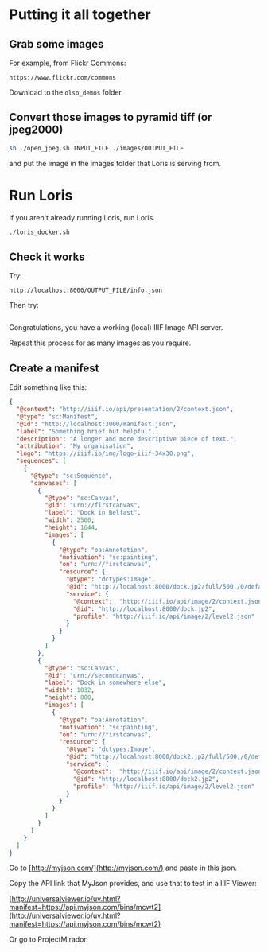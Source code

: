 # Putting it all together

## Grab some images

For example, from Flickr Commons:

`https://www.flickr.com/commons`

Download to the `olso_demos` folder.

## Convert those images to pyramid tiff (or jpeg2000)

```bash
sh ./open_jpeg.sh INPUT_FILE ./images/OUTPUT_FILE
```

and put the image in the images folder that Loris is serving from.

# Run Loris

If you aren't already running Loris, run Loris.

```bash
./loris_docker.sh
```

## Check it works

Try:

```
http://localhost:8000/OUTPUT_FILE/info.json
```

Then try:

```https://mcgrattan.org/osd.html?tilesource=http://localhost:8000/OUTPUT_FILE/info.json
```

Congratulations, you have a working (local) IIIF Image API server.

Repeat this process for as many images as you require.

## Create a manifest

Edit something like this:

```json
{
  "@context": "http://iiif.io/api/presentation/2/context.json",
  "@type": "sc:Manifest",
  "@id": "http://localhost:3000/manifest.json",
  "label": "Something brief but helpful",
  "description": "A longer and more descriptive piece of text.",
  "attribution": "My organisation",
  "logo": "https://iiif.io/img/logo-iiif-34x30.png",
  "sequences": [
    {
      "@type": "sc:Sequence",
      "canvases": [
        {
          "@type": "sc:Canvas",
          "@id": "urn://firstcanvas",
          "label": "Dock in Belfast",
          "width": 2500,
          "height": 1644,
          "images": [
            {
              "@type": "oa:Annotation",
              "motivation": "sc:painting",
              "on": "urn://firstcanvas",
              "resource": {
                "@type": "dctypes:Image",
                "@id": "http://localhost:8000/dock.jp2/full/500,/0/default.jpg",
                "service": {
                  "@context":  "http://iiif.io/api/image/2/context.json",
                  "@id": "http://localhost:8000/dock.jp2",
                  "profile": "http://iiif.io/api/image/2/level2.json"
                }
              }
            }
          ]
        },
        {
          "@type": "sc:Canvas",
          "@id": "urn://secondcanvas",
          "label": "Dock in somewhere else",
          "width": 1032,
          "height": 880,
          "images": [
            {
              "@type": "oa:Annotation",
              "motivation": "sc:painting",
              "on": "urn://firstcanvas",
              "resource": {
                "@type": "dctypes:Image",
                "@id": "http://localhost:8000/dock2.jp2/full/500,/0/default.jpg",
                "service": {
                  "@context":  "http://iiif.io/api/image/2/context.json",
                  "@id": "http://localhost:8000/dock2.jp2",
                  "profile": "http://iiif.io/api/image/2/level2.json"
                }
              }
            }
          ]
        }
      ]
    }
  ]
}
```

Go to [http://myjson.com/](http://myjson.com/) and paste in this json.

Copy the API link that MyJson provides, and use that to test in a IIIF Viewer:

[http://universalviewer.io/uv.html?manifest=https://api.myjson.com/bins/mcwt2](http://universalviewer.io/uv.html?manifest=https://api.myjson.com/bins/mcwt2)

Or go to ProjectMirador.


